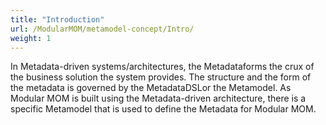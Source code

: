 ```yaml
---
title: "Introduction"
url: /ModularMOM/metamodel-concept/Intro/
weight: 1
---
```


In Metadata-driven systems/architectures, the Metadataforms the crux of the business solution the system provides. The structure and the form of the metadata is governed by the MetadataDSLor the Metamodel. As Modular MOM is built using the Metadata-driven architecture, there is a specific Metamodel that is used to define the Metadata for Modular MOM.